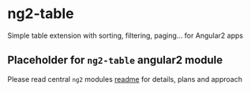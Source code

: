# ng2-table
Simple table extension with sorting, filtering, paging... for Angular2 apps

## Placeholder for `ng2-table` angular2 module

Please read central `ng2` modules [readme](https://github.com/valor-software/ng2-plans) for details, plans and approach
